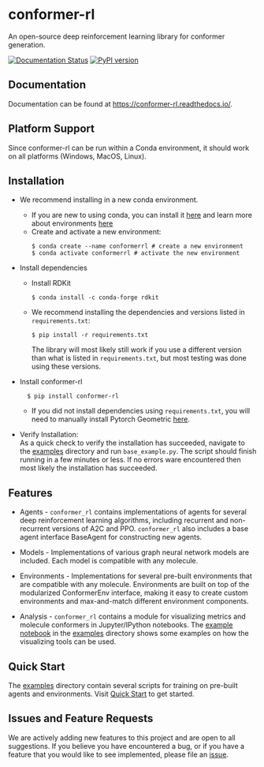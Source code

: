 # conformer-rl
An open-source deep reinforcement learning library for conformer generation.

[![Documentation Status](https://readthedocs.org/projects/conformer-rl/badge/?version=latest)](https://conformer-rl.readthedocs.io/en/latest/?badge=latest)
[![PyPI version](https://badge.fury.io/py/conformer-rl.svg)](https://badge.fury.io/py/conformer-rl)

## Documentation
Documentation can be found at https://conformer-rl.readthedocs.io/.

## Platform Support
Since conformer-rl can be run within a Conda environment, it should work on all platforms (Windows, MacOS, Linux).

## Installation
* We recommend installing in a new conda environment.
  * If you are new to using conda, you can install it [here](https://conda.io/projects/conda/en/latest/user-guide/install/index.html) and learn more about environments [here](https://conda.io/projects/conda/en/latest/user-guide/tasks/manage-environments.html)
  * Create and activate a new environment:
    ```
    $ conda create --name conformerrl # create a new environment
    $ conda activate conformerrl # activate the new environment
    ```
* Install dependencies
  * Install RDKit

        $ conda install -c conda-forge rdkit

  * We recommend installing the dependencies and versions listed in `requirements.txt`:
    ```
    $ pip install -r requirements.txt
    ```
    The library will most likely still work if you use a different version than what is listed in `requirements.txt`, but most testing was done using these versions.

* Install conformer-rl

        $ pip install conformer-rl

  * If you did not install dependencies using `requirements.txt`, you will need to manually install Pytorch Geometric [here](https://pytorch-geometric.readthedocs.io/en/latest/notes/installation.html).

* Verify Installation: <br />
As a quick check to verify the installation has succeeded, navigate to the [examples](https://github.com/ZimmermanGroup/conformer-rl/tree/master/examples) directory
and run `base_example.py`. The script should finish running in a few minutes or less. If no errors ware encountered
then most likely the installation has succeeded.

## Features

* Agents - `conformer_rl` contains implementations of agents for several deep reinforcement learning algorithms,
including recurrent and non-recurrent versions of A2C and PPO. `conformer_rl` also includes a base agent
interface BaseAgent for constructing new agents.

* Models - Implementations of various graph neural network models are included. Each model is compatible with
any molecule.

* Environments - Implementations for several pre-built environments that are compatible with any molecule. Environments are built
on top of the modularized ConformerEnv interface, making it easy to create custom environments
and max-and-match different environment components.

* Analysis - `conformer_rl` contains a module for visualizing metrics and molecule conformers in Jupyter/IPython notebooks.
The [example notebook](https://drive.google.com/drive/folders/1WAnTv4SGwEQHHqyMcbrExzUob_mOfTcM?usp=sharing) in the [examples](https://github.com/ZimmermanGroup/conformer-rl/tree/master/examples) directory shows some examples on how the visualizing tools can be used.

## Quick Start
The [examples](https://github.com/ZimmermanGroup/conformer-rl/tree/master/examples) directory contain several scripts for training on pre-built agents and environments.
Visit [Quick Start](https://conformer-rl.readthedocs.io/en/latest/tutorial/quick_start.html) to get started.

## Issues and Feature Requests
We are actively adding new features to this project and are open to all suggestions. If you believe you have encountered a bug, or if you have a feature that you would like to see implemented, please file an [issue](https://github.com/ZimmermanGroup/conformer-rl/issues). 
